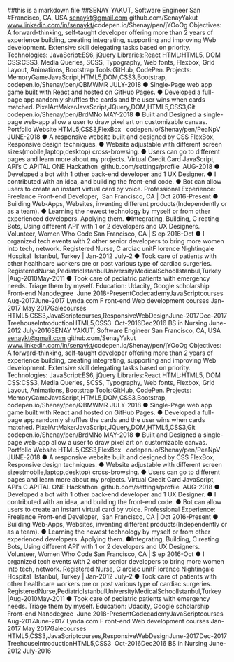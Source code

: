 ##this is a markdown file
##SENAY YAKUT,​ ​Software Engineer San #Francisco, CA, USA​​​ ​senaykt@gmail.com
​​
github.com/SenayYakut​​ ​ ​ www.linkedin.com/in/senaykt/ ​ ​codepen.io/Shenay/pen/jYOoOg
Objectives:
A forward-thinking, self-taught developer offering more than 2 years of experience building, creating integrating, supporting and improving Web development. Extensive skill delegating tasks based on priority.
Technologies​:​
JavaScript:ES6, jQuery Libraries:React HTML:HTML5, DOM CSS:CSS3, Media Queries, SCSS,
Typography, Web fonts, Flexbox, Grid Layout, Animations, Bootstrap Tools:GitHub, CodePen.
Projects:
MemoryGame​​J​avaScript,HTML5,DOM,CSS3,Bootstrap,​​ ​codepen.io/Shenay/pen/QBMWMR​​​ ​JULY-2018 ● Single-Page web app game built with React and hosted on GitHub Pages.
● Developed a full-page app randomly shuffles the cards and the user wins when cards matched. PixelArtMaker​​J​avaScript,JQuery,DOM,HTML5,CSS3,Git ​codepen.io/Shenay/pen/BrdMNo​ ​MAY-2018 ● Built and Designed a single-page web-app allow a user to draw pixel art on customizable canvas.
Portfolio Website ​​​HTML5,CSS3,FlexBox ​​ ​ codepen.io/Shenay/pen/PeaNpV ​ ​JUNE-2018 ● A responsive website built and designed by CSS FlexBox, Responsive design techniques.
● Website adjustable with different screen sizes(mobile,laptop,desktop) cross-browsing.
● Users can go to different pages and learn more about my projects.
Virtual Credit Card ​​​JavaScript, API’s ​​C​ APITAL ONE Hackathon ​ github.com/settings/profile​ ​ AUG-2018 ● Developed a bot with 1 other back-end developer and 1 UX Designer.
● I contributed with an idea, and building the front-end code.
● Bot can allow users to create an instant virtual card by voice.
Professional Experience:
Freelance Front-end Developer, ​​ San Francisco, CA | ​​Oct 2016-Present ● Building Web-Apps, Websites, inventing different products(Independently or as a team).
● Learning the newest technology by myself or from other experienced developers. Applying them.
● ​Integrating, Building, C​​ reating Bots, Using different API’ with 1 or 2 developers and UX Designers.
Volunteer, Women Who Code ​​San Francisco, CA | S​​ ep 2016-Oct ● I organized tech events with 2 other senior developers to bring more women into tech, network.
Registered Nurse, ​C​ ardiac unit​ F​ lorence Nightingale Hospital ​​ Istanbul, Turkey​ | ​​Jan-2012 July-2 ● Took care of patients with other healthcare workers pre or post various type of cardiac surgeries. RegisteredNurse,​P​ediatricI​​stanbulUniversityMedicalSchool ​​Istanbul,Turkey​|A​ug-2010May-2011 ● Took care of pediatric patients with emergency needs. Triage them by myself.
Education:
Udacity, Google scholarship Front-end Nanodegree ​​ ​June 2018-Present​​ Codecademy​J​avaScriptcourses​ ​Aug-2017June-2017 Lynda.com ​F​ ront-end Web development courses ​Jan- 2017 May 2017​​ Galecourses​​HTML5,CSS3,JavaScriptcourses,ResponsiveWebDesign​​ J​une-2017Dec-2017 Treehouse​I​ntroductionHTML5,CSS3 ​​ ​Oct-2016Dec2016​​ BS in Nursing ​June-2012 July-2016SENAY YAKUT,​ ​Software Engineer San Francisco, CA, USA​​​ ​senaykt@gmail.com
​​
github.com/SenayYakut​​ ​ ​ www.linkedin.com/in/senaykt/ ​ ​codepen.io/Shenay/pen/jYOoOg
Objectives:
A forward-thinking, self-taught developer offering more than 2 years of experience building, creating integrating, supporting and improving Web development. Extensive skill delegating tasks based on priority.
Technologies​:​
JavaScript:ES6, jQuery Libraries:React HTML:HTML5, DOM CSS:CSS3, Media Queries, SCSS,
Typography, Web fonts, Flexbox, Grid Layout, Animations, Bootstrap Tools:GitHub, CodePen.
Projects:
MemoryGame​​J​avaScript,HTML5,DOM,CSS3,Bootstrap,​​ ​codepen.io/Shenay/pen/QBMWMR​​​ ​JULY-2018 ● Single-Page web app game built with React and hosted on GitHub Pages.
● Developed a full-page app randomly shuffles the cards and the user wins when cards matched. PixelArtMaker​​J​avaScript,JQuery,DOM,HTML5,CSS3,Git ​codepen.io/Shenay/pen/BrdMNo​ ​MAY-2018 ● Built and Designed a single-page web-app allow a user to draw pixel art on customizable canvas.
Portfolio Website ​​​HTML5,CSS3,FlexBox ​​ ​ codepen.io/Shenay/pen/PeaNpV ​ ​JUNE-2018 ● A responsive website built and designed by CSS FlexBox, Responsive design techniques.
● Website adjustable with different screen sizes(mobile,laptop,desktop) cross-browsing.
● Users can go to different pages and learn more about my projects.
Virtual Credit Card ​​​JavaScript, API’s ​​C​ APITAL ONE Hackathon ​ github.com/settings/profile​ ​ AUG-2018 ● Developed a bot with 1 other back-end developer and 1 UX Designer.
● I contributed with an idea, and building the front-end code.
● Bot can allow users to create an instant virtual card by voice.
Professional Experience:
Freelance Front-end Developer, ​​ San Francisco, CA | ​​Oct 2016-Present ● Building Web-Apps, Websites, inventing different products(Independently or as a team).
● Learning the newest technology by myself or from other experienced developers. Applying them.
● ​Integrating, Building, C​​ reating Bots, Using different API’ with 1 or 2 developers and UX Designers.
Volunteer, Women Who Code ​​San Francisco, CA | S​​ ep 2016-Oct ● I organized tech events with 2 other senior developers to bring more women into tech, network.
Registered Nurse, ​C​ ardiac unit​ F​ lorence Nightingale Hospital ​​ Istanbul, Turkey​ | ​​Jan-2012 July-2 ● Took care of patients with other healthcare workers pre or post various type of cardiac surgeries. RegisteredNurse,​P​ediatricI​​stanbulUniversityMedicalSchool ​​Istanbul,Turkey​|A​ug-2010May-2011 ● Took care of pediatric patients with emergency needs. Triage them by myself.
Education:
Udacity, Google scholarship Front-end Nanodegree ​​ ​June 2018-Present​​ Codecademy​J​avaScriptcourses​ ​Aug-2017June-2017 Lynda.com ​F​ ront-end Web development courses ​Jan- 2017 May 2017​​ Galecourses​​HTML5,CSS3,JavaScriptcourses,ResponsiveWebDesign​​ J​une-2017Dec-2017 Treehouse​I​ntroductionHTML5,CSS3 ​​ ​Oct-2016Dec2016​​ BS in Nursing ​June-2012 July-2016